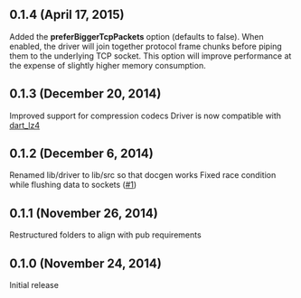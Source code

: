 ## 0.1.4 (April 17, 2015)

Added the **preferBiggerTcpPackets** option (defaults to false). When enabled, the driver will
join together protocol frame chunks before piping them to the underlying TCP socket. This option
will improve performance at the expense of slightly higher memory consumption.

## 0.1.3 (December 20, 2014)

Improved support for compression codecs
Driver is now compatible with [dart_lz4](https://github.com/achilleasa/dart_lz4)

## 0.1.2 (December 6, 2014)

Renamed lib/driver to lib/src so that docgen works
Fixed race condition while flushing data to sockets ([#1](https://github.com/achilleasa/dart_cassandra_cql/issues/1))

## 0.1.1 (November 26, 2014)

Restructured folders to align with pub requirements

## 0.1.0 (November 24, 2014)

Initial release